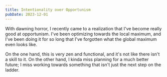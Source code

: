 ```yaml
---
title: Intentionality over Opportunism
pubDate: 2023-12-01
---
```


With dawning horror, I recently came to a realization that I've become really good at opportunism. I've been optimizing towards the local maximum, and I've been doing it for so long that I've forgotten what the global maximum even looks like.

On the one hand, this is very zen and functional, and it's not like there isn't a skill to it. On the other hand, I kinda miss planning for a much better future; I miss working towards something that isn't just the next step on the ladder.